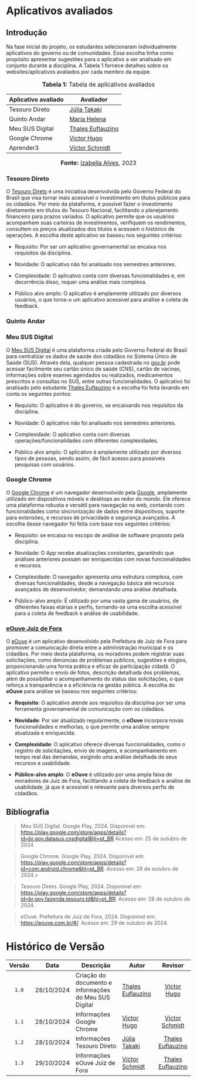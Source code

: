 # Aplicativos avaliados

## Introdução

Na fase inicial do projeto, os estudantes selecionaram individualmente aplicativos do governo ou de comunidades. Essa escolha tinha como propósito apresentar sugestões para o aplicativo a ser analisado em conjunto durante a disciplina. A Tabela 1 fornece detalhes sobre os websites/aplicativos avaliados por cada membro da equipe.

<div align="center">
<font size="3"><p style="text-align: center"><b>Tabela 1:</b> Tabela de aplicativos avaliados</p></font>
  
<table>
  <thead>
    <tr>
      <th>Aplicativo avaliado</th>
      <th>Avaliador</th>
    </tr>
  </thead>
  <tbody>
    <tr>
      <td>Tesouro Direto</td>
      <td><a href="https://github.com/juliatakaki">Júlia Takaki</a></td>
    </tr>
    <tr>
      <td>Quinto Andar</td>
      <td><a href="https://github.com/MariaCHelena">Maria Helena</a></td>
    </tr>
    <tr>
      <td>Meu SUS Digital</td>
      <td><a href="https://github.com/thaleseuflauzino">Thales Euflauzino</a></td>
    </tr>
    <tr>
      <td>Google Chrome</td>
      <td><a href="https://github.com/ViictorHugoo">Victor Hugo</a></td>
    </tr>
    <tr>
      <td>Aprender3</td>
      <td><a href="https://github.com/moonshinerd">Víctor Schmidt</a></td>
    </tr>
  </tbody>
</table>

<font size="3"><p style="text-align: center"><b>Fonte:</b> <a href="https://github.com/izabellaalves">Izabella Alves</a>, 2023</p></font>
</div>

### Tesouro Direto
O [Tesouro Direto](https://www.tesourodireto.com.br/) é uma iniciativa desenvolvida pelo Governo Federal do Brasil que visa tornar mais acessível o investimento em títulos públicos para os cidadãos. Por meio da plataforma, é possível fazer o investimento diretamente em títulos do Tesouro Nacional, facilitando o planejamento financeiro para prazos variados. O aplicativo permite que os usuários acompanhem suas carteiras de investimentos, verifiquem os rendimentos, consultem os preços atualizados dos títulos e acessem o histórico de operações. A escolha deste aplicativo se baseou nos seguintes critérios:

- Requisito: Por ser um aplicativo governamental se encaixa nos requisitos da disciplina.

- Novidade: O aplicativo não foi analisado nos semestres anteriores.

- Complexidade: O aplicativo conta com diversas funcionalidades e, em decorrência disso, requer uma análise mais complexa.

- Público alvo amplo: O aplicativo é amplamente utilizado por diversos usuários, o que torna-o um aplicativo acessível para análise e coleta de feedback.

### Quinto Andar

### Meu SUS Digital

O [Meu SUS Digital](https://meususdigital.saude.gov.br/) é uma plataforma criada pelo Governo Federal do Brasil para centralizar os dados de saúde dos cidadãos no Sistema Único de Saúde (SUS). Através dela, qualquer pessoa cadastrada no [gov.br](https://www.gov.br/pt-br) pode acessar facilmente seu cartão único de saúde (CNS), cartão de vacinas, informações sobre exames agendados ou realizados, medicamentos prescritos e consultas no SUS, entre outras funcionalidades. O aplicativo foi analisado pelo estudante [Thales Euflauzino](https://github.com/thaleseuflauzino) e a escolha foi feita levando em conta os seguintes pontos:

- Requisito: O aplicativo é do governo, se encaixando nos requisitos da disciplina.

- Novidade: O aplicativo não foi analisado nos semestres anteriores.

- Complexidade: O aplicativo conta com diversas operações/funcionalidades com diferentes complexidades.

- Público alvo amplo: O aplicativo é amplamente utilizado por diversos tipos de pessoas, sendo assim, de fácil acesso para possíveis pesquisas com usuários.


### Google Chrome

O [Google Chrome](https://www.google.com/intl/pt-BR/chrome/) é um navegador desenvolvido pela [Google](https://www.google.com/intl/pt-BR/account/about/), amplamente utilizado em dispositivos móveis e desktops ao redor do mundo. Ele oferece uma plataforma robusta e versátil para navegação na web, contando com funcionalidades como sincronização de dados entre dispositivos, suporte para extensões, e recursos de privacidade e segurança avançados. A escolha desse navegador foi feita com base nos seguintes critérios:

- Requisito: se encaixa no escopo de análise de software proposto pela disciplina.

- Novidade: O App recebe atualizações constantes, garantindo que análises anteriores possam ser enriquecidas com novas funcionalidades e recursos.

- Complexidade: O navegador apresenta uma estrutura complexa, com diversas funcionalidades, desde a navegação básica até recursos avançados de desenvolvedor, demandando uma análise detalhada.

- Público-alvo amplo: É utilizado por uma vasta gama de usuários, de diferentes faixas etárias e perfis, tornando-se uma escolha acessível para a coleta de feedback e análise de usabilidade.

### [eOuve Juiz de Fora](https://eouve.com.br/#/)

O [eOuve](https://eouve.com.br/#/) é um aplicativo desenvolvido pela Prefeitura de Juiz de Fora para promover a comunicação direta entre a administração municipal e os cidadãos. Por meio desta plataforma, os moradores podem registrar suas solicitações, como denúncias de problemas públicos, sugestões e elogios, proporcionando uma forma prática e eficaz de participação cidadã. O aplicativo permite o envio de fotos, descrição detalhada dos problemas, além de possibilitar o acompanhamento do status das solicitações, o que reforça a transparência e a eficiência na gestão pública. A escolha do **eOuve** para análise se baseou nos seguintes critérios:

- **Requisito**: O aplicativo atende aos requisitos da disciplina por ser uma ferramenta governamental de comunicação com os cidadãos.

- **Novidade**: Por ser atualizado regularmente, o **eOuve** incorpora novas funcionalidades e melhorias, o que permite uma análise sempre atualizada e enriquecida.

- **Complexidade**: O aplicativo oferece diversas funcionalidades, como o registro de solicitações, envio de imagens, e acompanhamento em tempo real das demandas, exigindo uma análise detalhada de seus recursos e usabilidade.

- **Público-alvo amplo**: O **eOuve** é utilizado por uma ampla faixa de moradores de Juiz de Fora, facilitando a coleta de feedback e análise de usabilidade, já que é acessível e relevante para diversos perfis de cidadãos.



## Bibliografia

> Meu SUS Digital. Google Play, 2024. Disponível em: https://play.google.com/store/apps/details?id=br.gov.datasus.cnsdigital&hl=pt_BR Acesso em: 25 de outubro de 2024</br>

> Google Chrome. Google Play, 2024. Disponível em: https://play.google.com/store/apps/details?id=com.android.chrome&hl=pt_BR. Acesso em: 28 de outubro de 2024.> 

> Tesouro Direto. Google Play, 2024. Disponível em: https://play.google.com/store/apps/details?id=br.gov.fazenda.tesouro.td&hl=pt_BR. Acesso em: 28 de outubro de 2024.

> eOuve. Prefeitura de Juiz de Fora, 2024. Disponível em: https://eouve.com.br/#/. Acesso em: 29 de outubro de 2024.

# Histórico de Versão
| Versão | Data       | Descrição                                        | Autor                                                                    |                                 Revisor                                  |
| :----: | ---------- | ------------------------------------------------ | ------------------------------------------------------------------------ | :----------------------------------------------------------------------: |
| `1.0`  | 28/10/2024 | Criação do documento e informações do Meu SUS Digital   | [Thales Euflauzino](https://github.com/thaleseuflauzino)          |            [Victor Hugo](https://github.com/ViictorHugoo)                |
| `1.1`  | 28/10/2024 | Informações Google Chrome   |[Victor Hugo](https://github.com/ViictorHugoo)|[Víctor Schmidt](https://github.com/moonshinerd)|
| `1.2`  | 28/10/2024 | Informações Tesouro Direto   |[Júlia Takaki](https://github.com/juliatakaki)| [Thales Euflauzino](https://github.com/thaleseuflauzino) |
| `1.3` | 29/10/2024 | Informações eOuve Juiz de Fora | [Víctor Schmidt](https://github.com/moonshinerd) | [Thales Euflauzino](https://github.com/thaleseuflauzino) |
